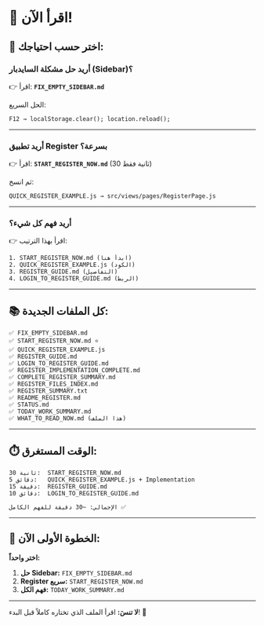# 📖 اقرأ الآن!

## 🎯 اختر حسب احتياجك:

### أريد حل مشكلة السايدبار (Sidebar)؟
👉 اقرأ: **`FIX_EMPTY_SIDEBAR.md`**

الحل السريع:
```
F12 → localStorage.clear(); location.reload();
```

---

### أريد تطبيق Register بسرعة؟
👉 اقرأ: **`START_REGISTER_NOW.md`** (30 ثانية فقط)

ثم انسخ:
```
QUICK_REGISTER_EXAMPLE.js → src/views/pages/RegisterPage.js
```

---

### أريد فهم كل شيء؟
👉 اقرأ بهذا الترتيب:
```
1. START_REGISTER_NOW.md (ابدأ هنا)
2. QUICK_REGISTER_EXAMPLE.js (الكود)
3. REGISTER_GUIDE.md (التفاصيل)
4. LOGIN_TO_REGISTER_GUIDE.md (الربط)
```

---

## 📚 كل الملفات الجديدة:

```
✅ FIX_EMPTY_SIDEBAR.md
✅ START_REGISTER_NOW.md ⭐
✅ QUICK_REGISTER_EXAMPLE.js
✅ REGISTER_GUIDE.md
✅ LOGIN_TO_REGISTER_GUIDE.md
✅ REGISTER_IMPLEMENTATION_COMPLETE.md
✅ COMPLETE_REGISTER_SUMMARY.md
✅ REGISTER_FILES_INDEX.md
✅ REGISTER_SUMMARY.txt
✅ README_REGISTER.md
✅ STATUS.md
✅ TODAY_WORK_SUMMARY.md
✅ WHAT_TO_READ_NOW.md (هذا الملف)
```

---

## ⏱️ الوقت المستغرق:

```
30 ثانية:  START_REGISTER_NOW.md
5 دقائق:   QUICK_REGISTER_EXAMPLE.js + Implementation
15 دقيقة:  REGISTER_GUIDE.md
10 دقائق:  LOGIN_TO_REGISTER_GUIDE.md

الإجمالي: ~30 دقيقة للفهم الكامل ✅
```

---

## 🎯 الخطوة الأولى الآن:

**اختر واحداً:**

1. **حل Sidebar:** `FIX_EMPTY_SIDEBAR.md`
2. **Register سريع:** `START_REGISTER_NOW.md`
3. **فهم الكل:** `TODAY_WORK_SUMMARY.md`

---

**لا تنسَ:** اقرأ الملف الذي تختاره كاملاً قبل البدء! 📖